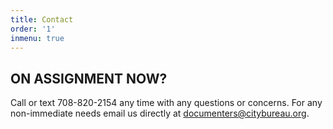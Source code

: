 ```yaml
---
title: Contact
order: '1'
inmenu: true
---
```

## ON ASSIGNMENT NOW?

Call or text 708-820-2154 any time with any questions or concerns. For any non-immediate needs email us directly at documenters@citybureau.org.
